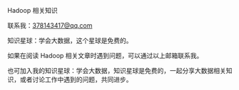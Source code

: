 Hadoop 相关知识

联系我：378143417@qq.com

知识星球：学会大数据，这个星球是免费的。

如果在阅读 Hadoop 相关文章时遇到问题，可以通过以上邮箱联系我。

也可加入我的知识星球：学会大数据，知识星球是免费的，一起分享大数据相关知识，或者讨论工作中遇到的问题，共同进步。